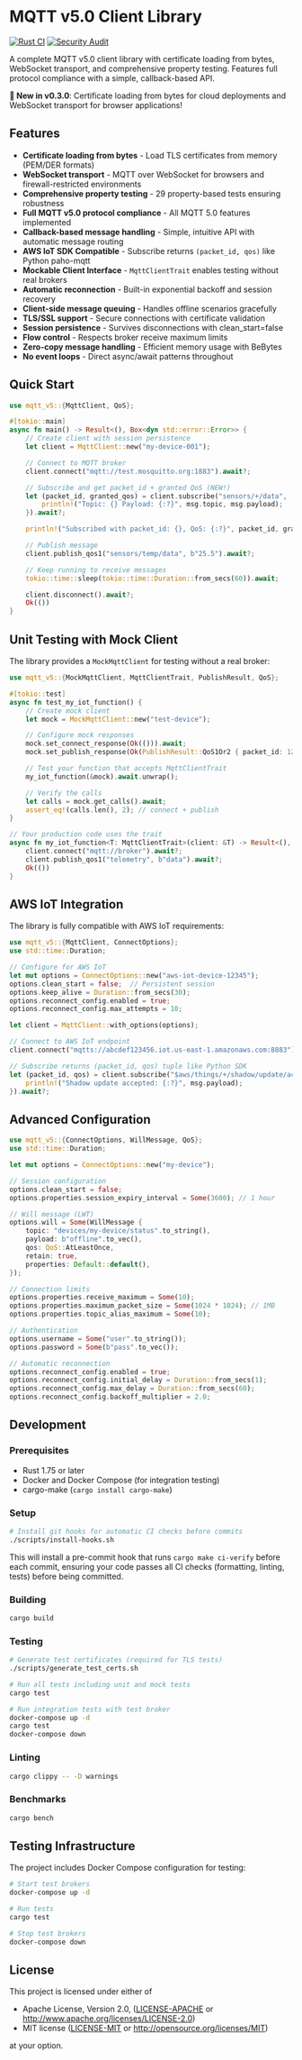 # MQTT v5.0 Client Library

[![Rust CI](https://github.com/fabriciobracht/mqtt-lib/workflows/Rust%20CI/badge.svg)](https://github.com/fabriciobracht/mqtt-lib/actions)
[![Security Audit](https://github.com/fabriciobracht/mqtt-lib/workflows/Security%20Audit/badge.svg)](https://github.com/fabriciobracht/mqtt-lib/actions)

A complete MQTT v5.0 client library with certificate loading from bytes, WebSocket transport, and comprehensive property testing. Features full protocol compliance with a simple, callback-based API.

**🚀 New in v0.3.0**: Certificate loading from bytes for cloud deployments and WebSocket transport for browser applications!

## Features

- **Certificate loading from bytes** - Load TLS certificates from memory (PEM/DER formats)
- **WebSocket transport** - MQTT over WebSocket for browsers and firewall-restricted environments
- **Comprehensive property testing** - 29 property-based tests ensuring robustness
- **Full MQTT v5.0 protocol compliance** - All MQTT 5.0 features implemented
- **Callback-based message handling** - Simple, intuitive API with automatic message routing
- **AWS IoT SDK Compatible** - Subscribe returns `(packet_id, qos)` like Python paho-mqtt
- **Mockable Client Interface** - `MqttClientTrait` enables testing without real brokers
- **Automatic reconnection** - Built-in exponential backoff and session recovery
- **Client-side message queuing** - Handles offline scenarios gracefully
- **TLS/SSL support** - Secure connections with certificate validation
- **Session persistence** - Survives disconnections with clean_start=false
- **Flow control** - Respects broker receive maximum limits
- **Zero-copy message handling** - Efficient memory usage with BeBytes
- **No event loops** - Direct async/await patterns throughout

## Quick Start

```rust
use mqtt_v5::{MqttClient, QoS};

#[tokio::main]
async fn main() -> Result<(), Box<dyn std::error::Error>> {
    // Create client with session persistence
    let client = MqttClient::new("my-device-001");

    // Connect to MQTT broker
    client.connect("mqtt://test.mosquitto.org:1883").await?;

    // Subscribe and get packet_id + granted QoS (NEW!)
    let (packet_id, granted_qos) = client.subscribe("sensors/+/data", |msg| {
        println!("Topic: {} Payload: {:?}", msg.topic, msg.payload);
    }).await?;

    println!("Subscribed with packet_id: {}, QoS: {:?}", packet_id, granted_qos);

    // Publish message
    client.publish_qos1("sensors/temp/data", b"25.5").await?;

    // Keep running to receive messages
    tokio::time::sleep(tokio::time::Duration::from_secs(60)).await;

    client.disconnect().await?;
    Ok(())
}
```

## Unit Testing with Mock Client

The library provides a `MockMqttClient` for testing without a real broker:

```rust
use mqtt_v5::{MockMqttClient, MqttClientTrait, PublishResult, QoS};

#[tokio::test]
async fn test_my_iot_function() {
    // Create mock client
    let mock = MockMqttClient::new("test-device");

    // Configure mock responses
    mock.set_connect_response(Ok(())).await;
    mock.set_publish_response(Ok(PublishResult::QoS1Or2 { packet_id: 123 })).await;

    // Test your function that accepts MqttClientTrait
    my_iot_function(&mock).await.unwrap();

    // Verify the calls
    let calls = mock.get_calls().await;
    assert_eq!(calls.len(), 2); // connect + publish
}

// Your production code uses the trait
async fn my_iot_function<T: MqttClientTrait>(client: &T) -> Result<(), Box<dyn std::error::Error>> {
    client.connect("mqtt://broker").await?;
    client.publish_qos1("telemetry", b"data").await?;
    Ok(())
}
```

## AWS IoT Integration

The library is fully compatible with AWS IoT requirements:

```rust
use mqtt_v5::{MqttClient, ConnectOptions};
use std::time::Duration;

// Configure for AWS IoT
let mut options = ConnectOptions::new("aws-iot-device-12345");
options.clean_start = false;  // Persistent session
options.keep_alive = Duration::from_secs(30);
options.reconnect_config.enabled = true;
options.reconnect_config.max_attempts = 10;

let client = MqttClient::with_options(options);

// Connect to AWS IoT endpoint
client.connect("mqtts://abcdef123456.iot.us-east-1.amazonaws.com:8883").await?;

// Subscribe returns (packet_id, qos) tuple like Python SDK
let (packet_id, qos) = client.subscribe("$aws/things/+/shadow/update/accepted", |msg| {
    println!("Shadow update accepted: {:?}", msg.payload);
}).await?;
```

## Advanced Configuration

```rust
use mqtt_v5::{ConnectOptions, WillMessage, QoS};
use std::time::Duration;

let mut options = ConnectOptions::new("my-device");

// Session configuration
options.clean_start = false;
options.properties.session_expiry_interval = Some(3600); // 1 hour

// Will message (LWT)
options.will = Some(WillMessage {
    topic: "devices/my-device/status".to_string(),
    payload: b"offline".to_vec(),
    qos: QoS::AtLeastOnce,
    retain: true,
    properties: Default::default(),
});

// Connection limits
options.properties.receive_maximum = Some(10);
options.properties.maximum_packet_size = Some(1024 * 1024); // 1MB
options.properties.topic_alias_maximum = Some(10);

// Authentication
options.username = Some("user".to_string());
options.password = Some(b"pass".to_vec());

// Automatic reconnection
options.reconnect_config.enabled = true;
options.reconnect_config.initial_delay = Duration::from_secs(1);
options.reconnect_config.max_delay = Duration::from_secs(60);
options.reconnect_config.backoff_multiplier = 2.0;
```

## Development

### Prerequisites

- Rust 1.75 or later
- Docker and Docker Compose (for integration testing)
- cargo-make (`cargo install cargo-make`)

### Setup

```bash
# Install git hooks for automatic CI checks before commits
./scripts/install-hooks.sh
```

This will install a pre-commit hook that runs `cargo make ci-verify` before each commit,
ensuring your code passes all CI checks (formatting, linting, tests) before being committed.

### Building

```bash
cargo build
```

### Testing

```bash
# Generate test certificates (required for TLS tests)
./scripts/generate_test_certs.sh

# Run all tests including unit and mock tests
cargo test

# Run integration tests with test broker
docker-compose up -d
cargo test
docker-compose down
```

### Linting

```bash
cargo clippy -- -D warnings
```

### Benchmarks

```bash
cargo bench
```

## Testing Infrastructure

The project includes Docker Compose configuration for testing:

```bash
# Start test brokers
docker-compose up -d

# Run tests
cargo test

# Stop test brokers
docker-compose down
```

## License

This project is licensed under either of

- Apache License, Version 2.0, ([LICENSE-APACHE](LICENSE-APACHE) or http://www.apache.org/licenses/LICENSE-2.0)
- MIT license ([LICENSE-MIT](LICENSE-MIT) or http://opensource.org/licenses/MIT)

at your option.
